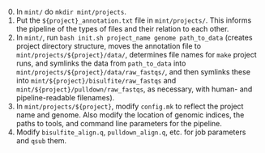 0. In `mint/` do `mkdir mint/projects`.
1. Put the `${project}_annotation.txt` file in `mint/projects/`. This informs the pipeline of the types of files and their relation to each other.
2. In `mint/`, run `bash init.sh project_name genome path_to_data` (creates project directory structure, moves the annotation file to `mint/projects/${project}/data/`, determines file names for `make` project runs, and symlinks the data from `path_to_data` into `mint/projects/${project}/data/raw_fastqs/`, and then symlinks these into `mint/${project}/bisulfite/raw_fastqs` and `mint/${project}/pulldown/raw_fastqs`, as necessary, with human- and pipeline-readable filenames).
3. In `mint/projects/${project}`, modify `config.mk` to reflect the project name and genome. Also modify the location of genomic indices, the paths to tools, and command line parameters for the pipeline.
4. Modify `bisulfite_align.q`, `pulldown_align.q`, etc. for job parameters and `qsub` them.
